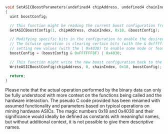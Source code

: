 ```c
void SetASICBoostParameters(undefined4 chipAddress, undefined4 chainIndex)
{
  uint boostConfig;

  // This function might be reading the current boost configuration from the ASIC
  GetASICBoostConfig(1, chipAddress, chainIndex, 0x18, &boostConfig);

  // Modifying specific bits in the configuration to enable the desired ASIC boost state
  // The bitwise operation is clearing certain bits (with the & 0xffffff8f mask) and
  // setting new values (with the | 0x4030) to enable some mode or feature.
  boostConfig = (boostConfig & 0xFFFFFF8F) | 0x4030;

  // This function might write the new boost configuration back to the ASIC
  WriteASICBoostConfig(chipAddress, 0, chainIndex, 0x18, boostConfig);

  return;
}
```

Please note that the actual operation performed by the binary data can only be fully understood with more context on the functions being called and the hardware interaction. The pseudo C code provided has been renamed with assumed functionality and parameters based on typical operations on mining hardware ASICs. The magic numbers 0x18 and 0x4030 and their significance would ideally be defined as constants with meaningful names, but without additional context, it is not possible to give them descriptive names.